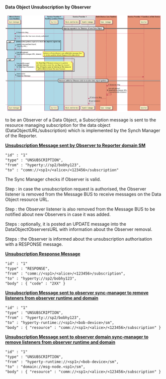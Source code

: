 #### Data Object Unsubscription by Observer

![Figure @data-sync-subscription Request to subscribe a Sync Data Object](data-object-subscribe.png)

to be an Observer of a Data Object, a Subscription message is sent to the resource managing subscription for the data object (DataObjectURL/subscription) which is implemented by the Synch Manager of the Reporter.

**[Unsubscription Message sent by Observer to Reporter domain SM](https://github.com/reTHINK-project/architecture/tree/master/docs/datamodel/message#subscriptionmessagebody)**

```
"id" : "1"
"type" : "UNSUBSCRIPTION",
"from" : "hyperty://sp2/bobhy123",
"to" : "comm://<sp1>/<alice>/<123456>/subscription"
```

The Sync Manager checks if Observer is valid.

Step : in case the unsubscription request is authorised, the Observer listener is removed from the Message BUS to receive messages on the Data Object resource URL.

Step : the Observer listener is also removed from the Message BUS to be notified about new Observers in case it was added.

Steps : optionally, it is posted an UPDATE message into the DataObjectObserversURL with information about the Observer removal.

Steps : the Observer is informed about the unsubscription authorisation with a RESPONSE message.

**[Unsubscription Response Message ](https://github.com/reTHINK-project/architecture/tree/master/docs/datamodel/message#responsemessagebody)**

```
"id" : "1"
"type" : "RESPONSE",
"from" : "comm://<sp1>/<alice>/<123456>/subscription",
"to" : "hyperty://sp2/bobhy123",
"body" : { "code" : "2XX" }
```

**[Unsubscription Message sent to observer sync-manager to remove listeners from observer runtime and domain ](https://github.com/reTHINK-project/architecture/tree/master/docs/datamodel/message#subscriptionmessagebody)**

```
"id" : "1"
"type" : "UNSUBSCRIPTION",
"from" : "hyperty://sp2/bobhy123",
"to" : "hyperty-runtime://<sp1>/<bob-device>/sm",
"body" : { "resource" : "comm://<sp1>/<alice>/<123456>/subscription" }
```

**[Unsubscription Message sent to observer domain sync-manager to remove listeners from observer runtime and domain ](https://github.com/reTHINK-project/architecture/tree/master/docs/datamodel/message#subscriptionmessagebody)**

```
"id" : "1"
"type" : "UNSUBSCRIPTION",
"from" : "hyperty-runtime://<sp1>/<bob-device>/sm",
"to" : "domain://msg-node.<sp1>/sm",
"body" : { "resource" : "comm://<sp1>/<alice>/<123456>/subscription" }
```

